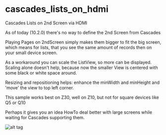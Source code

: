cascades_lists_on_hdmi
======================

Cascades Lists on 2nd Screen via HDMI

As of today (10.2.0) there's no way to define the 2nd Screen from Cascades

Playing Pages on 2ndScreen simply makes them bigger to fit the big screen, which means for lists, that you see the same amount of records then on your small device screen.

As a workaround you can scale the ListView, so more can be displayed.
Scaling alone doesn't help, because now the smaller View is centered with some black or white space around.

Resizing and repositioning helps: enhance the minWidth and minHeight and 'move' the view to top left corner.

This sample works best on Z30, well on Z10, but not for square devices like Q5 or Q10

Perhaps it gives you an idea HowTo deal better with large screens while waiting for Cascades supporting them.

![alt tag](https://raw.github.com/ekke/cascades_lists_on_hdmi/master/documentation/icon.png)

